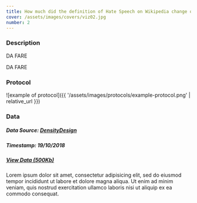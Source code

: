 ```yaml
---
title: How much did the definition of Hate Speech on Wikipedia change over time?
cover: /assets/images/covers/viz02.jpg
number: 2
---
```

### Description

DA FARE

<!-- ![example of secondary visualization]({{ '/assets/images/example-mid-viz.svg' | relative_url }}) -->

DA FARE

### Protocol
![example of protocol]({{ '/assets/images/protocols/example-protocol.png' | relative_url }})

### Data
##### Data Source: [DensityDesign](http://densitydesign.org/)
##### Timestamp: 19/10/2018
##### [View Data (500Kb)](http://densitydesign.org/)
Lorem ipsum dolor sit amet, consectetur adipisicing elit, sed do eiusmod tempor incididunt ut labore et dolore magna aliqua.
Ut enim ad minim veniam, quis nostrud exercitation ullamco laboris nisi ut aliquip ex ea commodo consequat.